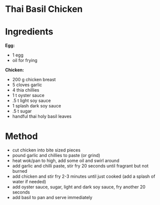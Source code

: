 # Thai Basil Chicken

# Ingredients
**Egg:**
- 1 egg
- oil for frying

**Chicken:**
- 200 g chicken breast
- 5 cloves garlic
- 4 thia chillies
- 1 t oyster sauce
- .5 t light soy sauce
- 1 splash dark soy sauce
- .5 t sugar
- handful thai holy basil leaves

# Method
- cut chicken into bite sized pieces
- pound garlic and chillies to paste (or grind)
- heat wok/pan to high, add some oil and swirl around
- add garlic and chilli paste, stir fry 20 seconds until fragrant but not burned
- add chicken and stir fry 2-3 minutes until just cooked (add a splash of water if needed)
- add oyster sauce, sugar, light and dark soy sauce, fry another 20 seconds
- add basil to pan and serve immediately 
